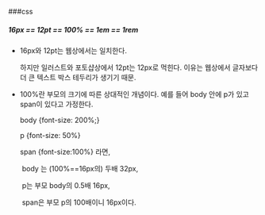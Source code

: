 ###css



##### 16px == 12pt == 100% == 1em == 1rem

- 16px와 12pt는 웹상에서는 일치한다. 

  하지만 일러스트와 포토샵상에서 12pt는 12px로 먹힌다. 이유는 웹상에서 글자보다 더 큰 텍스트 박스 테두리가 생기기 때문. 

- 100%란 부모의 크기에 따른 상대적인 개념이다.  예를 들어 body 안에 p가 있고 span이 있다고 가정한다. 

  body {font-size: 200%;}

  p {font-size: 50%}

  span {font-size:100%} 라면,  

  ​	body 는 (100%==16px의) 두배 32px,

  ​	p는 부모 body의 0.5배 16px,

  ​	span은 부모 p의 100배이니 16px이다.

